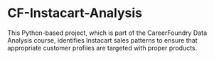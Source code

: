 # CF-Instacart-Analysis
This Python-based project, which is part of the CareerFoundry Data Analysis course, identifies Instacart sales patterns to ensure that appropriate customer profiles are targeted with proper products.
